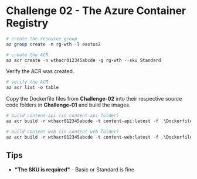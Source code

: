 # Challenge 02 - The Azure Container Registry

```powershell
# create the resource group
az group create -n rg-wth -l eastus2

# create the ACR
az acr create -n wthacr012345abcde -g rg-wth --sku Standard
```

Verify the ACR was created.

```powershell
# verify the ACR
az acr list -o table
```

Copy the Dockerfile files from **Challenge-02** into their respective source code folders in **Challenge-01** and build the images.

```powershell
# build content-api (in content-api folder)
az acr build -r wthacr012345abcde -t content-api:latest -f .\Dockerfile .

# build content-web (in content-web folder)
az acr build -r wthacr012345abcde -t content-web:latest -f .\Dockerfile .
```

## Tips
- **"The SKU is required"** - Basic or Standard is fine